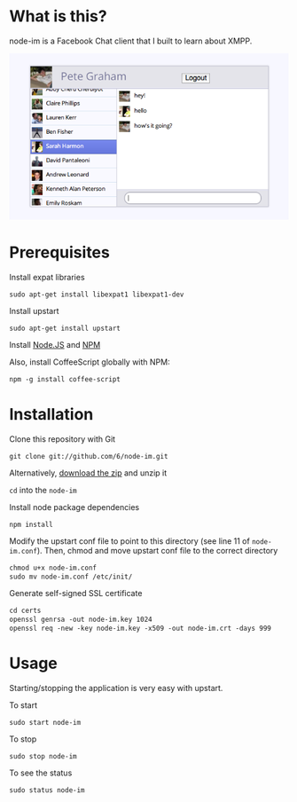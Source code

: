 What is this?
=============
node-im is a Facebook Chat client that I built to learn about XMPP.

<img src="https://github.com/6/node-im/raw/master/screenshot.png">

Prerequisites
=============
Install expat libraries

    sudo apt-get install libexpat1 libexpat1-dev

Install upstart

    sudo apt-get install upstart

Install [Node.JS](http://nodejs.org) and [NPM](http://npmjs.org/)

Also, install CoffeeScript globally with NPM:

    npm -g install coffee-script

Installation
============
Clone this repository with Git

    git clone git://github.com/6/node-im.git

Alternatively, [download the zip](https://github.com/6/node-im/zipball/master) and unzip it

`cd` into the `node-im`

Install node package dependencies

    npm install

Modify the upstart conf file to point to this directory (see line 11 of `node-im.conf`). Then, chmod and move upstart conf file to the correct directory

    chmod u+x node-im.conf
    sudo mv node-im.conf /etc/init/

Generate self-signed SSL certificate

    cd certs
    openssl genrsa -out node-im.key 1024    
    openssl req -new -key node-im.key -x509 -out node-im.crt -days 999

Usage
=====
Starting/stopping the application is very easy with upstart.

To start

    sudo start node-im

To stop

    sudo stop node-im

To see the status

    sudo status node-im
